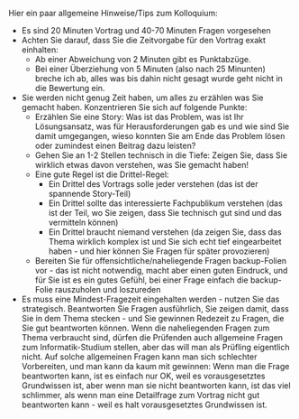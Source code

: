 Hier ein paar allgemeine Hinweise/Tips zum Kolloquium:
* Es sind 20 Minuten Vortrag und 40-70 Minuten Fragen vorgesehen
* Achten Sie darauf, dass Sie die Zeitvorgabe für den Vortrag exakt einhalten:
	* Ab einer Abweichung von 2 Minuten gibt es Punktabzüge.
	* Bei einer Überziehung von 5 Minuten (also nach 25 Minunten) breche ich ab, alles was bis dahin nicht gesagt wurde geht nicht in die Bewertung ein.
* Sie werden nicht genug Zeit haben, um alles zu erzählen was Sie gemacht haben. Konzentrieren Sie sich auf folgende Punkte:
	* Erzählen Sie eine Story: Was ist das Problem, was ist Ihr Lösungsansatz, was für Herausforderungen gab es und wie sind Sie damit umgegangen, wieso konnten Sie am Ende das Problem lösen oder zumindest einen Beitrag dazu leisten?
	* Gehen Sie an 1-2 Stellen technisch in die Tiefe: Zeigen Sie, dass Sie wirklich etwas davon verstehen, was Sie gemacht haben!
	* Eine gute Regel ist die Drittel-Regel:
		* Ein Drittel des Vortrags solle jeder verstehen (das ist der spannende Story-Teil)
		* Ein Drittel sollte das interessierte Fachpublikum verstehen (das ist der Teil, wo Sie zeigen, dass Sie technisch gut sind und das vermitteln können)
		* Ein Drittel braucht niemand verstehen (da zeigen Sie, dass das Thema wirklich komplex ist und Sie sich echt tief eingearbeitet haben - und hier können Sie Fragen für später provozieren)
	* Bereiten Sie für offensichtliche/naheliegende Fragen backup-Folien vor - das ist nicht notwendig, macht aber einen guten Eindruck, und für Sie ist es ein gutes Gefühl, bei einer Frage einfach die backup-Folie rauszuholen und loszureden
* Es muss eine Mindest-Fragezeit eingehalten werden - nutzen Sie das strategisch. Beantworten Sie Fragen ausführlich, Sie zeigen damit, dass Sie in dem Thema stecken - und Sie gewinnen Redezeit zu Fragen, die Sie gut beantworten können. Wenn die naheliegenden Fragen zum Thema verbraucht sind, dürfen die Prüfenden auch allgemeine Fragen zum Informatik-Studium stellen, aber das will man als Prüfling eigentlich nicht. Auf solche allgemeinen Fragen kann man sich schlechter Vorbereiten, und man kann da kaum mit gewinnen: Wenn man die Frage beantworten kann, ist es einfach nur OK, weil es vorausgesetztes Grundwissen ist, aber wenn man sie nicht beantworten kann, ist das viel schlimmer, als wenn man eine Detailfrage zum Vortrag nicht gut beantworten kann - weil es halt vorausgesetztes Grundwissen ist.
